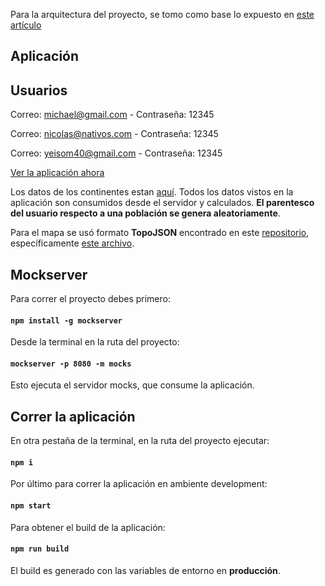Para la arquitectura del proyecto, se tomo como base lo expuesto en [este artículo](https://medium.com/@alexmngn/how-to-better-organize-your-react-applications-2fd3ea1920f1)

## Aplicación

## Usuarios

Correo: michael@gmail.com - Contraseña: 12345

Correo: nicolas@nativos.com - Contraseña: 12345

Correo: yeisom40@gmail.com - Contraseña: 12345

[Ver la aplicación ahora](https://faster-6cbe1.firebaseapp.com/)

Los datos de los continentes estan [aquí](https://raw.githubusercontent.com/YeisonGomez/react-nativos/master/mocks/races/GET.mock). 
Todos los datos vistos en la aplicación son consumidos desde el servidor y calculados. **El parentesco del usuario respecto a una población se genera aleatoriamente**.

Para el mapa se usó formato **TopoJSON** encontrado en este [repositorio](https://github.com/deldersveld/topojson), específicamente [este archivo](https://raw.githubusercontent.com/deldersveld/topojson/master/world-continents.json).

## Mockserver

Para correr el proyecto debes primero:

#### `npm install -g mockserver`

Desde la terminal en la ruta del proyecto:

#### `mockserver -p 8080 -m mocks`

Esto ejecuta el servidor mocks, que consume la aplicación.

## Correr la aplicación

En otra pestaña de la terminal, en la ruta del proyecto ejecutar:

#### `npm i`

Por último para correr la aplicación en ambiente development:

#### `npm start`

Para obtener el build de la aplicación:

#### `npm run build`

El build es generado con las variables de entorno en **producción**.